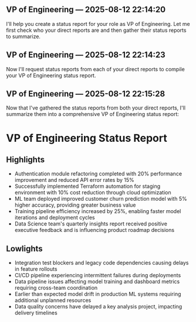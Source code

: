 ## VP of Engineering — 2025-08-12 22:14:20
I'll help you create a status report for your role as VP of Engineering. Let me first check who your direct reports are and then gather their status reports to summarize.

## VP of Engineering — 2025-08-12 22:14:23
Now I'll request status reports from each of your direct reports to compile your VP of Engineering status report.

## VP of Engineering — 2025-08-12 22:15:28
Now that I've gathered the status reports from both your direct reports, I'll summarize them into a comprehensive VP of Engineering status report:

# VP of Engineering Status Report

## Highlights
- Authentication module refactoring completed with 20% performance improvement and reduced API error rates by 15%
- Successfully implemented Terraform automation for staging environment with 10% cost reduction through cloud optimization
- ML team deployed improved customer churn prediction model with 5% higher accuracy, providing greater business value
- Training pipeline efficiency increased by 25%, enabling faster model iterations and deployment cycles
- Data Science team's quarterly insights report received positive executive feedback and is influencing product roadmap decisions

## Lowlights
- Integration test blockers and legacy code dependencies causing delays in feature rollouts
- CI/CD pipeline experiencing intermittent failures during deployments
- Data pipeline issues affecting model training and dashboard metrics requiring cross-team coordination
- Earlier than expected model drift in production ML systems requiring additional unplanned resources
- Data quality concerns have delayed a key analysis project, impacting delivery timelines

